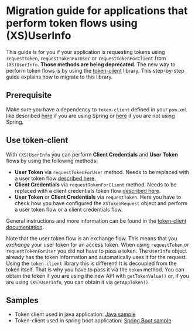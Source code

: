 # Migration guide for applications that perform token flows using (XS)UserInfo

This guide is for you if your application is requesting tokens using `requestToken`, `requestTokenForUser` or
`requestTokenForClient` from `(XS)UserInfo`. **Those methods are being deprecated.** The new way to perform token flows is
by using the [token-client](/token-client) library. This step-by-step guide explains how to migrate to this library.


## Prerequisite

Make sure you have a dependency to `token-client` defined in your `pom.xml` like described
[here](/token-client#configuration-for-javaspring-applications) if you are using Spring or
[here](/token-client#configuration-for-java-applications) if you are not using Spring.

## Use token-client

With `(XS)UserInfo` you can perform **Client Credentials** and **User Token** flows by using the following methods:

  - **User Token** via `requestTokenForUser` method. Needs to be replaced with a user token flow [described here](/token-client#user-token-flow).
  - **Client Credentials** via `requestTokenForClient` method.  Needs to be replaced with a client credentials token flow [described here](/token-client#client-credentials-token-flow).
  - **User Token** or **Client Credentials** via  `requestToken`. Here you have to check how you have configured the `XSTokenRequest` object and perform a user token flow or a client credentials flow.

General instructions and more information can be found in the [token-client documentation](/token-client).

Note that the user token flow is an exchange flow. This means that you *exchange* your user token for an access token.
When using `requestToken` or `requestTokenForUser` you did not have to pass a token. The `UserInfo` object already has
the token information and automatically uses it for the request. Using the `token-client` library this is different! It
is decoupled from the token itself. That is why you have to pass it via the `token` method. You can obtain the token if
you are using the new API with `getTokenValue()` or, if you are using `(XS)UserInfo`, you can obtain it via
`getAppToken()`.

## Samples
- Token client used in java application: [Java sample](/samples/java-tokenclient-usage)
- Token-client used in spring boot application: [Spring Boot sample](/samples/spring-security-xsuaa-usage)

